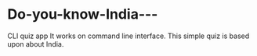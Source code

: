 # Do-you-know-India---
CLI quiz  app 
It works on command line interface.
This simple quiz is based upon about India.
